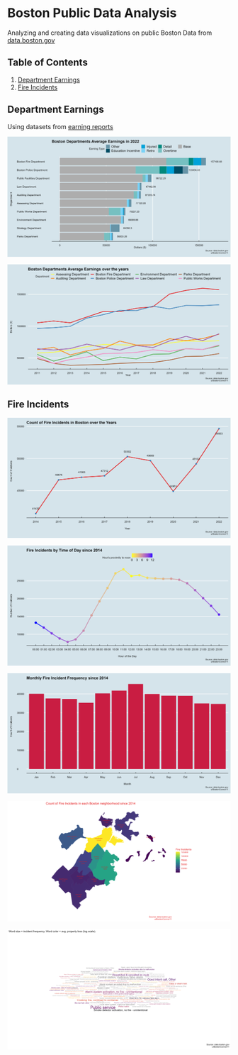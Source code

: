# Boston Public Data Analysis
Analyzing and creating data visualizations on public Boston Data from [data.boston.gov](data.boston.gov)

## Table of Contents

1. [Department Earnings](#department-earnings)
2. [Fire Incidents](#fire-incidents)

## Department Earnings

Using datasets from [earning reports](https://data.boston.gov/dataset/employee-earnings-report)
 
![](./Department_Earnings/stacked_2022_earnings.png)<!-- -->

![](./Department_Earnings/line_plot.png)<!-- -->

## Fire Incidents

![](./Fire_incidents/incident_years.png)<!-- -->

![](./Fire_incidents/incident_hours.png)<!-- -->

![](./Fire_incidents/incident_months.png)<!-- -->

![](./Fire_incidents/incident_choro.png)<!-- -->

![](./Fire_incidents/incident_word_cloud.png)<!-- -->
